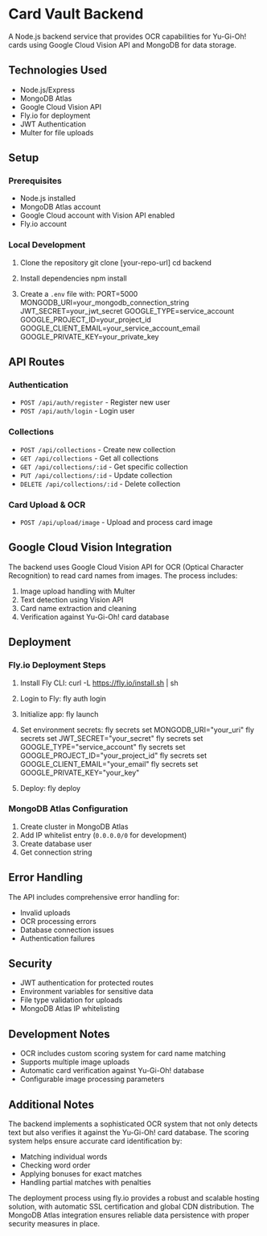 # Card Vault Backend

A Node.js backend service that provides OCR capabilities for Yu-Gi-Oh! cards using Google Cloud Vision API and MongoDB for data storage.

## Technologies Used

- Node.js/Express
- MongoDB Atlas
- Google Cloud Vision API
- Fly.io for deployment
- JWT Authentication
- Multer for file uploads

## Setup

### Prerequisites

- Node.js installed
- MongoDB Atlas account
- Google Cloud account with Vision API enabled
- Fly.io account

### Local Development

1. Clone the repository
   git clone [your-repo-url]
   cd backend

2. Install dependencies
   npm install

3. Create a `.env` file with:
   PORT=5000
   MONGODB_URI=your_mongodb_connection_string
   JWT_SECRET=your_jwt_secret
   GOOGLE_TYPE=service_account
   GOOGLE_PROJECT_ID=your_project_id
   GOOGLE_CLIENT_EMAIL=your_service_account_email
   GOOGLE_PRIVATE_KEY=your_private_key

## API Routes

### Authentication

- `POST /api/auth/register` - Register new user
- `POST /api/auth/login` - Login user

### Collections

- `POST /api/collections` - Create new collection
- `GET /api/collections` - Get all collections
- `GET /api/collections/:id` - Get specific collection
- `PUT /api/collections/:id` - Update collection
- `DELETE /api/collections/:id` - Delete collection

### Card Upload & OCR

- `POST /api/upload/image` - Upload and process card image

## Google Cloud Vision Integration

The backend uses Google Cloud Vision API for OCR (Optical Character Recognition) to read card names from images. The process includes:

1. Image upload handling with Multer
2. Text detection using Vision API
3. Card name extraction and cleaning
4. Verification against Yu-Gi-Oh! card database

## Deployment

### Fly.io Deployment Steps

1. Install Fly CLI:
   curl -L https://fly.io/install.sh | sh

2. Login to Fly:
   fly auth login

3. Initialize app:
   fly launch

4. Set environment secrets:
   fly secrets set MONGODB_URI="your_uri"
   fly secrets set JWT_SECRET="your_secret"
   fly secrets set GOOGLE_TYPE="service_account"
   fly secrets set GOOGLE_PROJECT_ID="your_project_id"
   fly secrets set GOOGLE_CLIENT_EMAIL="your_email"
   fly secrets set GOOGLE_PRIVATE_KEY="your_key"

5. Deploy:
   fly deploy

### MongoDB Atlas Configuration

1. Create cluster in MongoDB Atlas
2. Add IP whitelist entry (`0.0.0.0/0` for development)
3. Create database user
4. Get connection string

## Error Handling

The API includes comprehensive error handling for:

- Invalid uploads
- OCR processing errors
- Database connection issues
- Authentication failures

## Security

- JWT authentication for protected routes
- Environment variables for sensitive data
- File type validation for uploads
- MongoDB Atlas IP whitelisting

## Development Notes

- OCR includes custom scoring system for card name matching
- Supports multiple image uploads
- Automatic card verification against Yu-Gi-Oh! database
- Configurable image processing parameters

## Additional Notes

The backend implements a sophisticated OCR system that not only detects text but also verifies it against the Yu-Gi-Oh! card database. The scoring system helps ensure accurate card identification by:

- Matching individual words
- Checking word order
- Applying bonuses for exact matches
- Handling partial matches with penalties

The deployment process using fly.io provides a robust and scalable hosting solution, with automatic SSL certification and global CDN distribution. The MongoDB Atlas integration ensures reliable data persistence with proper security measures in place.
